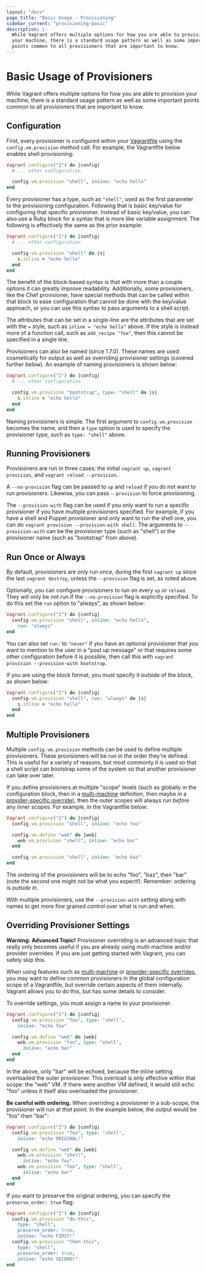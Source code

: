 ```yaml
---
layout: "docs"
page_title: "Basic Usage - Provisioning"
sidebar_current: "provisioning-basic"
description: |-
  While Vagrant offers multiple options for how you are able to provision
  your machine, there is a standard usage pattern as well as some important
  points common to all provisioners that are important to know.
---
```


# Basic Usage of Provisioners

While Vagrant offers multiple options for how you are able to provision
your machine, there is a standard usage pattern as well as some important
points common to all provisioners that are important to know.

## Configuration

First, every provisioner is configured within your
[Vagrantfile](/docs/vagrantfile/)
using the `config.vm.provision` method call. For example, the Vagrantfile
below enables shell provisioning:

```ruby
Vagrant.configure("2") do |config|
  # ... other configuration

  config.vm.provision "shell", inline: "echo hello"
end
```

Every provisioner has a type, such as `"shell"`, used as the first
parameter to the provisioning configuration. Following that is basic key/value
for configuring that specific provisioner. Instead of basic key/value, you
can also use a Ruby block for a syntax that is more like variable assignment.
The following is effectively the same as the prior example:

```ruby
Vagrant.configure("2") do |config|
  # ... other configuration

  config.vm.provision "shell" do |s|
    s.inline = "echo hello"
  end
end
```

The benefit of the block-based syntax is that with more than a couple options
it can greatly improve readability. Additionally, some provisioners, like
the Chef provisioner, have special methods that can be called within that
block to ease configuration that cannot be done with the key/value approach,
or you can use this syntax to pass arguments to a shell script.

The attributes that can be set in a single-line are the attributes that
are set with the `=` style, such as `inline = "echo hello"` above. If the
style is instead more of a function call, such as `add_recipe "foo"`, then
this cannot be specified in a single line.

Provisioners can also be named (since 1.7.0). These names are used cosmetically for output
as well as overriding provisioner settings (covered further below). An example
of naming provisioners is shown below:

```ruby
Vagrant.configure("2") do |config|
  # ... other configuration

  config.vm.provision "bootstrap", type: "shell" do |s|
    s.inline = "echo hello"
  end
end
```

Naming provisioners is simple. The first argument to `config.vm.provision`
becomes the name, and then a `type` option is used to specify the provisioner
type, such as `type: "shell"` above.

## Running Provisioners

Provisioners are run in three cases: the initial `vagrant up`, `vagrant
provision`, and `vagrant reload --provision`.

A `--no-provision` flag can be passed to `up` and `reload` if you do not
want to run provisioners. Likewise, you can pass `--provision` to force
provisioning.

The `--provision-with` flag can be used if you only want to run a
specific provisioner if you have multiple provisioners specified. For
example, if you have a shell and Puppet provisioner and only want to
run the shell one, you can do `vagrant provision --provision-with shell`.
The arguments to `--provision-with` can be the provisioner type (such as
"shell") or the provisioner name (such as "bootstrap" from above).

## Run Once or Always

By default, provisioners are only run once, during the first `vagrant up`
since the last `vagrant destroy`, unless the `--provision` flag is set,
as noted above.

Optionally, you can configure provisioners to run on every `up` or
`reload`. They will only be not run if the `--no-provision` flag is
explicitly specified. To do this set the `run` option to "always",
as shown below:

```ruby
Vagrant.configure("2") do |config|
  config.vm.provision "shell", inline: "echo hello",
    run: "always"
end
```

You can also set `run:` to `"never"` if you have an optional provisioner
that you want to mention to the user in a "post up message" or that
requires some other configuration before it is possible, then call this
with `vagrant provision --provision-with bootstrap`.

If you are using the block format, you must specify it outside
of the block, as shown below:

```ruby
Vagrant.configure("2") do |config|
  config.vm.provision "shell", run: "always" do |s|
    s.inline = "echo hello"
  end
end
```

## Multiple Provisioners

Multiple `config.vm.provision` methods can be used to define multiple
provisioners. These provisioners will be run in the order they're defined.
This is useful for a variety of reasons, but most commonly it is used so
that a shell script can bootstrap some of the system so that another provisioner
can take over later.

If you define provisioners at multiple "scope" levels (such as globally
in the configuration block, then in a
[multi-machine](/docs/multi-machine/) definition, then maybe
in a [provider-specific override](/docs/providers/configuration.html)),
then the outer scopes will always run _before_ any inner scopes. For
example, in the Vagrantfile below:

```ruby
Vagrant.configure("2") do |config|
  config.vm.provision "shell", inline: "echo foo"

  config.vm.define "web" do |web|
    web.vm.provision "shell", inline: "echo bar"
  end

  config.vm.provision "shell", inline: "echo baz"
end
```

The ordering of the provisioners will be to echo "foo", "baz", then
"bar" (note the second one might not be what you expect!). Remember:
ordering is _outside in_.

With multiple provisioners, use the `--provision-with` setting along
with names to get more fine grained control over what is run and when.

## Overriding Provisioner Settings

<div class="alert alert-warning">
  <strong>Warning: Advanced Topic!</strong> Provisioner overriding is
  an advanced topic that really only becomes useful if you are already
  using multi-machine and/or provider overrides. If you are just getting
  started with Vagrant, you can safely skip this.
</div>

When using features such as [multi-machine](/docs/multi-machine/)
or [provider-specific overrides](/docs/providers/configuration.html),
you may want to define common provisioners in the global configuration
scope of a Vagrantfile, but override certain aspects of them internally.
Vagrant allows you to do this, but has some details to consider.

To override settings, you must assign a name to your provisioner.

```ruby
Vagrant.configure("2") do |config|
  config.vm.provision "foo", type: "shell",
    inline: "echo foo"

  config.vm.define "web" do |web|
    web.vm.provision "foo", type: "shell",
      inline: "echo bar"
  end
end
```

In the above, only "bar" will be echoed, because the inline setting
overloaded the outer provisioner. This overload is only effective
within that scope: the "web" VM. If there were another VM defined,
it would still echo "foo" unless it itself also overloaded the
provisioner.

**Be careful with ordering.** When overriding a provisioner in
a sub-scope, the provisioner will run at _that point_. In the example
below, the output would be "foo" then "bar":

```ruby
Vagrant.configure("2") do |config|
  config.vm.provision "foo", type: "shell",
    inline: "echo ORIGINAL!"

  config.vm.define "web" do |web|
    web.vm.provision "shell",
      inline: "echo foo"
    web.vm.provision "foo", type: "shell",
      inline: "echo bar"
  end
end
```

If you want to preserve the original ordering, you can specify
the `preserve_order: true` flag:

```ruby
Vagrant.configure("2") do |config|
  config.vm.provision "do-this",
    type: "shell",
    preserve_order: true,
    inline: "echo FIRST!"
  config.vm.provision "then-this",
    type: "shell",
    preserve_order: true,
    inline: "echo SECOND!"
end
```
